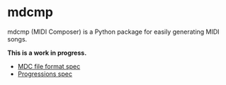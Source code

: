 # mdcmp

mdcmp (MIDI Composer) is a Python package for easily generating MIDI songs.

**This is a work in progress.**

* [MDC file format spec](/docs/MDC_FORMAT_SPEC.md)
* [Progressions spec](/docs/PROGRESSIONS.md)
